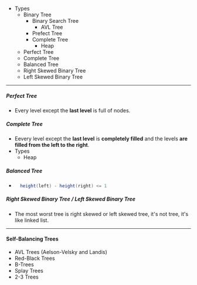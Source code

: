 -   Types
    -   Binary Tree
        -   Binary Search Tree
            -   AVL Tree
        -   Prefect Tree
        -   Complete Tree
            -   Heap
    -   Perfect Tree
    -   Complete Tree
    -   Balanced Tree
    -   Right Skewed Binary Tree
    -   Left Skewed Binary Tree

---

##### Perfect Tree

-   Every level except the **last level** is full of nodes.

##### Complete Tree

-   Eevery level except the **last level** is **completely filled** and the levels **are filled from the left to the right**.
-   Types
    -   Heap

##### Balanced Tree

-   ```Java
      height(left) - height(right) <= 1
    ```

##### Right Skewed Binary Tree / Left Skewed Binary Tree

-   The most worst tree is right skewed or left skewed tree, it's not tree, it's like linked list.

---

#### Self-Balancing Trees

-   AVL Trees (Aelson-Velsky and Landis)
-   Red-Black Trees
-   B-Trees
-   Splay Trees
-   2-3 Trees
